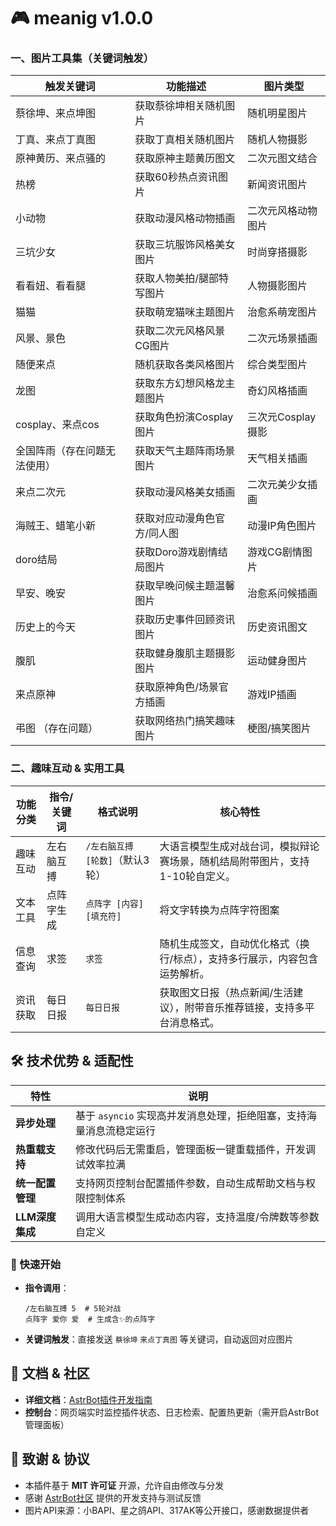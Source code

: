 
# 🎮 meanig v1.0.0  
  


### 一、图片工具集（关键词触发）  

| 触发关键词                | 功能描述                     | 图片类型               |  
|---------------------------|------------------------------|------------------------|  
| 蔡徐坤、来点坤图          | 获取蔡徐坤相关随机图片         | 随机明星图片           |  
| 丁真、来点丁真图          | 获取丁真相关随机图片           | 随机人物摄影           |  
| 原神黄历、来点骚的        | 获取原神主题黄历图文           | 二次元图文结合         |  
| 热榜                      | 获取60秒热点资讯图片           | 新闻资讯图片           |  
| 小动物                    | 获取动漫风格动物插画           | 二次元风格动物图片     |  
| 三坑少女                  | 获取三坑服饰风格美女图片       | 时尚穿搭摄影           |  
| 看看妞、看看腿            | 获取人物美拍/腿部特写图片       | 人物摄影图片           |  
| 猫猫                      | 获取萌宠猫咪主题图片           | 治愈系萌宠图片         |  
| 风景、景色                | 获取二次元风格风景CG图片       | 二次元场景插画         |  
| 随便来点                  | 随机获取各类风格图片           | 综合类型图片           |  
| 龙图                      | 获取东方幻想风格龙主题图片     | 奇幻风格插画           |  
| cosplay、来点cos          | 获取角色扮演Cosplay图片         | 三次元Cosplay摄影      |  
| 全国阵雨（存在问题无法使用）| 获取天气主题阵雨场景图片       | 天气相关插画           | 
| 来点二次元                | 获取动漫风格美女插画           | 二次元美少女插画       |  
| 海贼王、蜡笔小新          | 获取对应动漫角色官方/同人图     | 动漫IP角色图片         |  
| doro结局                  | 获取Doro游戏剧情结局图片       | 游戏CG剧情图片         |  
| 早安、晚安                | 获取早晚问候主题温馨图片       | 治愈系问候插画         |  
| 历史上的今天              | 获取历史事件回顾资讯图片       | 历史资讯图文           |  
| 腹肌                      | 获取健身腹肌主题摄影图片       | 运动健身图片           |  
| 来点原神                  | 获取原神角色/场景官方插画       | 游戏IP插画             |  
| 弔图 （存在问题）          | 获取网络热门搞笑趣味图片       | 梗图/搞笑图片          | 

### 二、趣味互动 & 实用工具  

| 功能分类       | 指令/关键词         | 格式说明                          | 核心特性                                                                 |  
|----------------|---------------------|-----------------------------------|--------------------------------------------------------------------------|  
| 趣味互动       | 左右脑互搏          | `/左右脑互搏 [轮数]`（默认3轮）    | 大语言模型生成对战台词，模拟辩论赛场景，随机结局附带图片，支持1-10轮自定义。 |  
| 文本工具       | 点阵字生成          | `点阵字 [内容] [填充符]`           | 将文字转换为点阵字符图案 |  
| 信息查询       | 求签                | `求签`                            | 随机生成签文，自动优化格式（换行/标点），支持多行展示，内容包含运势解析。    |  
| 资讯获取       | 每日日报            | `每日日报`                        | 获取图文日报（热点新闻/生活建议），附带音乐推荐链接，支持多平台消息格式。    |

## 🛠 技术优势 & 适配性  

| 特性                | 说明                                                                 |  
|---------------------|----------------------------------------------------------------------|  
| **异步处理**        | 基于 `asyncio` 实现高并发消息处理，拒绝阻塞，支持海量消息流稳定运行  |  
| **热重载支持**      | 修改代码后无需重启，管理面板一键重载插件，开发调试效率拉满          |  
| **统一配置管理**    | 支持网页控制台配置插件参数，自动生成帮助文档与权限控制体系          |  
| **LLM深度集成**     | 调用大语言模型生成动态内容，支持温度/令牌数等参数自定义             |  

### 🚀 快速开始  
- **指令调用**：  
  ```  
  /左右脑互搏 5  # 5轮对战  
  点阵字 爱你 爱  # 生成含✨的点阵字  
  ```  
- **关键词触发**：直接发送 `蔡徐坤` `来点丁真图` 等关键词，自动返回对应图片  


## 📖 文档 & 社区  

- **详细文档**：[AstrBot插件开发指南](https://github.com/ttq7/meanig)
- **控制台**：网页端实时监控插件状态、日志检索、配置热更新（需开启AstrBot管理面板）  


## 🙏 致谢 & 协议  

- 本插件基于 **MIT 许可证** 开源，允许自由修改与分发 
- 感谢 [AstrBot社区](https://github.com/AstrBotDevs) 提供的开发支持与测试反馈  
- 图片API来源：小BAPI、星之鸽API、317AK等公开接口，感谢数据提供者  
